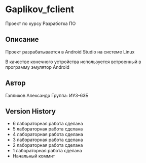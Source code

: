 # Gaplikov_fclient

Проект по курсу Разработка ПО

## Описание

Проект разрабатывается в Android Studio на системе Linux

В качестве конечного устройства используется встроенный в программу эмулятор Android

## Автор

Гапликов Александр
Группа: ИУ3-63Б

## Version History

* 6 лабораторная работа сделана
* 5 лабораторная работа сделана
* 4 лабораторная работа сделана
* 3 лабораторная работа сделана
* 2 лабораторная работа сделана
* 1 лабораторная работа сделана
* Начальный коммит 
